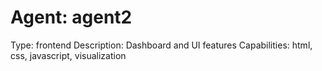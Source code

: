 # Agent: agent2

Type: frontend
Description: Dashboard and UI features
Capabilities: html, css, javascript, visualization
